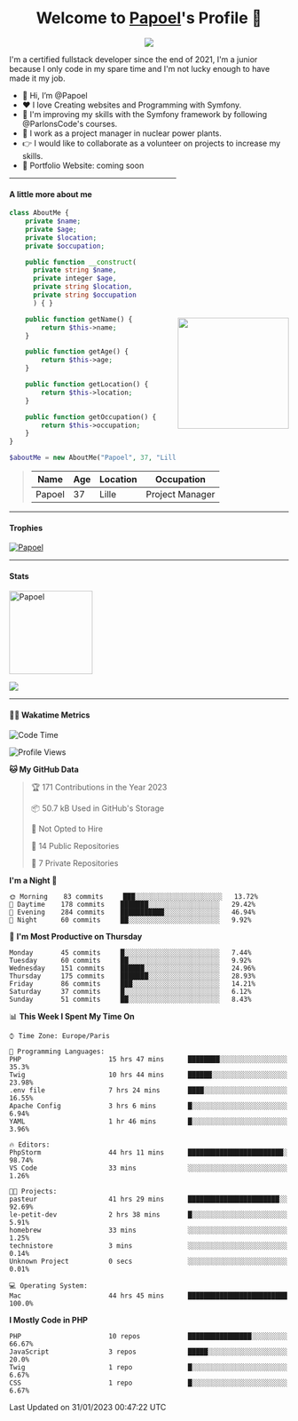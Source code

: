 <p align="center">
  <h1 align="center">Welcome to <a href="https://github.com/Papoel">Papoel</a>'s Profile 👋</h1>
</p>
<p align="center">
  <a align="center" href="https://github.com/DenverCoder1/readme-typing-svg"><img src="https://readme-typing-svg.herokuapp.com?&font=IBM+Plex+Sans&color=F72EE2&size=25&lines=Welcome+to+my+GitHub+Profile!;I'm+a+Junior+.+.+.;I'm+a+backend+developer;I'm+a+in+love+with+Symfony" /></a>
</p>
<p>I'm a certified fullstack developer since the end of 2021, I'm a junior because I only code in my spare time and I'm not lucky enough to have made it my job.
</p>

<div>
  <ul align="left">
    <li>👋 Hi, I’m @Papoel</li>
    <li>❤️ I love Creating websites and Programming with Symfony.</li>
    <li>🌱 I'm improving my skills with the Symfony framework by following @ParlonsCode's courses.</li>
    <li>💼 I work as a project manager in nuclear power plants.</li>
    <li>👉 I would like to collaborate as a volunteer on projects to increase my skills.</li>
    <li>🧐 Portfolio Website: coming soon</li>
  </ul>

<img align="right" style="width:200px; margin-top:50%; display:block;" src="https://media.giphy.com/media/M9gbBd9nbDrOTu1Mqx/giphy.gif">
</div>

---
#### A little more about me
```php
class AboutMe {
    private $name;
    private $age;
    private $location;
    private $occupation;

    public function __construct(
      private string $name, 
      private integer $age, 
      private string $location, 
      private string $occupation
      ) { }

    public function getName() {
        return $this->name;
    }

    public function getAge() {
        return $this->age;
    }

    public function getLocation() {
        return $this->location;
    }

    public function getOccupation() {
        return $this->occupation;
    }
}

$aboutMe = new AboutMe("Papoel", 37, "Lille", "Project Manager");
```
>| Name     | Age | Location   | Occupation     |
>|----------|-----|------------|----------------|
>| Papoel   | 37  | Lille      | Project Manager|

---
#### Trophies

<p align="left">
  <a href="https://github.com/Papoel/github-profile-trophy">
    <img src="https://github-profile-trophy.vercel.app/?username=Papoel&row=2&column=6&theme=onedark&column=8&no-frame=false&no-bg=false" 
         alt="Papoel">
  </a>
</p>

---
#### Stats
<p align="left">
  <img align="center" height="150em" src="https://github-readme-streak-stats.herokuapp.com/?user=Papoel&theme=onedark" alt="Papoel" />
</p>

<p>
<!-- GitHub Stats -->
<picture>
  <source 
    srcset="https://github-readme-stats.vercel.app/api?username=papoel&show_icons=true&theme=dark"
    media="(prefers-color-scheme: dark)"
  />
  <source
    srcset="https://github-readme-stats.vercel.app/api?username=papoel&show_icons=true"
    media="(prefers-color-scheme: light), (prefers-color-scheme: no-preference)"
  />
  <img src="https://github-readme-stats.vercel.app/api?username=papoel&show_icons=true" />
</picture>
</p>

----
####  🧑‍💻 Wakatime Metrics
<!--START_SECTION:waka-->
![Code Time](http://img.shields.io/badge/Code%20Time-2%2C994%20hrs%2053%20mins-blue)

![Profile Views](http://img.shields.io/badge/Profile%20Views-6-blue)

**🐱 My GitHub Data** 

> 🏆 171 Contributions in the Year 2023
 > 
> 📦 50.7 kB Used in GitHub's Storage 
 > 
> 🚫 Not Opted to Hire
 > 
> 📜 14 Public Repositories 
 > 
> 🔑 7 Private Repositories  
 > 
**I'm a Night 🦉** 

```text
🌞 Morning    83 commits     ███░░░░░░░░░░░░░░░░░░░░░░   13.72% 
🌆 Daytime    178 commits    ███████░░░░░░░░░░░░░░░░░░   29.42% 
🌃 Evening    284 commits    ███████████░░░░░░░░░░░░░░   46.94% 
🌙 Night      60 commits     ██░░░░░░░░░░░░░░░░░░░░░░░   9.92%

```
📅 **I'm Most Productive on Thursday** 

```text
Monday       45 commits     █░░░░░░░░░░░░░░░░░░░░░░░░   7.44% 
Tuesday      60 commits     ██░░░░░░░░░░░░░░░░░░░░░░░   9.92% 
Wednesday    151 commits    ██████░░░░░░░░░░░░░░░░░░░   24.96% 
Thursday     175 commits    ███████░░░░░░░░░░░░░░░░░░   28.93% 
Friday       86 commits     ███░░░░░░░░░░░░░░░░░░░░░░   14.21% 
Saturday     37 commits     █░░░░░░░░░░░░░░░░░░░░░░░░   6.12% 
Sunday       51 commits     ██░░░░░░░░░░░░░░░░░░░░░░░   8.43%

```


📊 **This Week I Spent My Time On** 

```text
⌚︎ Time Zone: Europe/Paris

💬 Programming Languages: 
PHP                      15 hrs 47 mins      ████████░░░░░░░░░░░░░░░░░   35.3% 
Twig                     10 hrs 44 mins      ██████░░░░░░░░░░░░░░░░░░░   23.98% 
.env file                7 hrs 24 mins       ████░░░░░░░░░░░░░░░░░░░░░   16.55% 
Apache Config            3 hrs 6 mins        █░░░░░░░░░░░░░░░░░░░░░░░░   6.94% 
YAML                     1 hr 46 mins        █░░░░░░░░░░░░░░░░░░░░░░░░   3.96%

🔥 Editors: 
PhpStorm                 44 hrs 11 mins      ████████████████████████░   98.74% 
VS Code                  33 mins             ░░░░░░░░░░░░░░░░░░░░░░░░░   1.26%

🐱‍💻 Projects: 
pasteur                  41 hrs 29 mins      ███████████████████████░░   92.69% 
le-petit-dev             2 hrs 38 mins       █░░░░░░░░░░░░░░░░░░░░░░░░   5.91% 
homebrew                 33 mins             ░░░░░░░░░░░░░░░░░░░░░░░░░   1.25% 
technistore              3 mins              ░░░░░░░░░░░░░░░░░░░░░░░░░   0.14% 
Unknown Project          0 secs              ░░░░░░░░░░░░░░░░░░░░░░░░░   0.01%

💻 Operating System: 
Mac                      44 hrs 45 mins      █████████████████████████   100.0%

```

**I Mostly Code in PHP** 

```text
PHP                      10 repos            ████████████████░░░░░░░░░   66.67% 
JavaScript               3 repos             █████░░░░░░░░░░░░░░░░░░░░   20.0% 
Twig                     1 repo              █░░░░░░░░░░░░░░░░░░░░░░░░   6.67% 
CSS                      1 repo              █░░░░░░░░░░░░░░░░░░░░░░░░   6.67%

```



 Last Updated on 31/01/2023 00:47:22 UTC
<!--END_SECTION:waka-->

